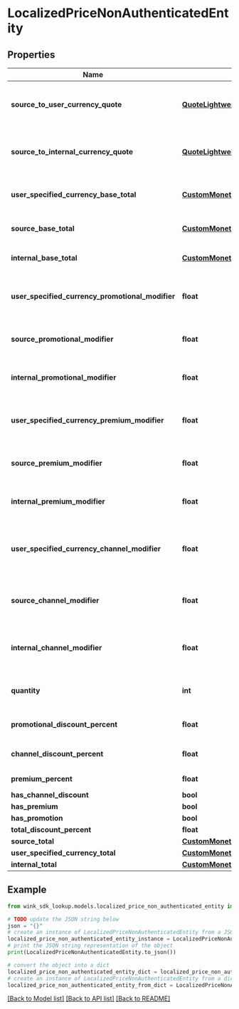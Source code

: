 # LocalizedPriceNonAuthenticatedEntity


## Properties

Name | Type | Description | Notes
------------ | ------------- | ------------- | -------------
**source_to_user_currency_quote** | [**QuoteLightweightNonAuthenticatedEntity**](QuoteLightweightNonAuthenticatedEntity.md) | Hotel to user currency exchange rate. | 
**source_to_internal_currency_quote** | [**QuoteLightweightNonAuthenticatedEntity**](QuoteLightweightNonAuthenticatedEntity.md) | Hotel to wink currency exchange rate. | 
**user_specified_currency_base_total** | [**CustomMonetaryAmount**](CustomMonetaryAmount.md) | Base total in user specified currency. | 
**source_base_total** | [**CustomMonetaryAmount**](CustomMonetaryAmount.md) | Base total in hotel currency. | 
**internal_base_total** | [**CustomMonetaryAmount**](CustomMonetaryAmount.md) | Base total in wink currency. | 
**user_specified_currency_promotional_modifier** | **float** | Promotional modifiers in user specified currency | [optional] 
**source_promotional_modifier** | **float** | Promotional modifiers in hotel currency | [optional] 
**internal_promotional_modifier** | **float** | Promotional modifiers in wink currency | [optional] 
**user_specified_currency_premium_modifier** | **float** | Premium modifiers in user specified currency | [optional] 
**source_premium_modifier** | **float** | Premium modifiers in hotel currency | [optional] 
**internal_premium_modifier** | **float** | Premium modifiers in wink currency | [optional] 
**user_specified_currency_channel_modifier** | **float** | Channel / Membership modifier in user specified currency | [optional] 
**source_channel_modifier** | **float** | Channel / Membership modifier in hotel currency | [optional] 
**internal_channel_modifier** | **float** | Channel / Membership modifier in wink currency | [optional] 
**quantity** | **int** | How many of this item is included in this price | [optional] [default to 1]
**promotional_discount_percent** | **float** | Promotional discount percent | [optional] 
**channel_discount_percent** | **float** | Channel discount percent | [optional] 
**premium_percent** | **float** | Premium percent | [optional] 
**has_channel_discount** | **bool** |  | [optional] 
**has_premium** | **bool** |  | [optional] 
**has_promotion** | **bool** |  | [optional] 
**total_discount_percent** | **float** |  | [optional] 
**source_total** | [**CustomMonetaryAmount**](CustomMonetaryAmount.md) |  | [optional] 
**user_specified_currency_total** | [**CustomMonetaryAmount**](CustomMonetaryAmount.md) |  | [optional] 
**internal_total** | [**CustomMonetaryAmount**](CustomMonetaryAmount.md) |  | [optional] 

## Example

```python
from wink_sdk_lookup.models.localized_price_non_authenticated_entity import LocalizedPriceNonAuthenticatedEntity

# TODO update the JSON string below
json = "{}"
# create an instance of LocalizedPriceNonAuthenticatedEntity from a JSON string
localized_price_non_authenticated_entity_instance = LocalizedPriceNonAuthenticatedEntity.from_json(json)
# print the JSON string representation of the object
print(LocalizedPriceNonAuthenticatedEntity.to_json())

# convert the object into a dict
localized_price_non_authenticated_entity_dict = localized_price_non_authenticated_entity_instance.to_dict()
# create an instance of LocalizedPriceNonAuthenticatedEntity from a dict
localized_price_non_authenticated_entity_from_dict = LocalizedPriceNonAuthenticatedEntity.from_dict(localized_price_non_authenticated_entity_dict)
```
[[Back to Model list]](../README.md#documentation-for-models) [[Back to API list]](../README.md#documentation-for-api-endpoints) [[Back to README]](../README.md)


